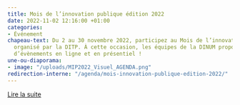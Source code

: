 ```yaml
---
title: Mois de l’innovation publique édition 2022
date: 2022-11-02 12:16:00 +01:00
categories:
- Événement
chapeau-text: Du 2 au 30 novembre 2022, participez au Mois de l’innovation publique
  organisé par la DITP. À cette occasion, les équipes de la DINUM proposent une série
  d’évènements en ligne et en présentiel !
une-ou-diaporama:
- image: "/uploads/MIP2022_Visuel_AGENDA.png"
redirection-interne: "/agenda/mois-innovation-publique-edition-2022/"
---
```


<div class="lien-important"><p><a href="/agenda/mois-innovation-publique-edition-2022/">Lire la suite</a></p></div>
